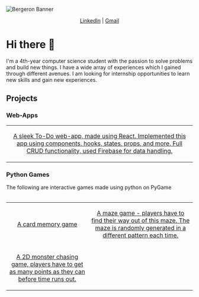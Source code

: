 
![Bergeron Banner](https://user-images.githubusercontent.com/65151273/212417812-a988665d-ab37-46a3-bfef-85eb7ea379ab.jpg)

<p align="center">
  <a href="https://www.linkedin.com/in/owaisughratdar">LinkedIn</a> |
  <a href="mailto:owais.ughratdar@gmail.com">Gmail</a>
</p>

# Hi there 👋

I'm a 4th-year computer science student with the passion to solve problems and build new things. I have a wide array of experiences which I gained through different avenues. I am looking for internship opportunities to learn new skills and gain new experiences.


## Projects

### Web-Apps

<table>
  <tr>
    <td>
      <a align="center" href="https://github.com/OwaisUghratdar/Todo_List_Application">
      <p>A sleek To-Do web-app, made using React. Implemented this app using components, hooks, states, props, and more. Full CRUD functionality, used
         Firebase for data handling.</p>
      </a>
    </td>
  </tr>
<table>

### Python Games
<p>The following are interactive games made using python on PyGame</p>
<table>
  <tr>
    <td>
      <a align="center" href="https://github.com/OwaisUghratdar/CardMemoryGame">
        <p>A card memory game</p>
      </a>
    </td>
    <td>
      <a align="center" href="https://github.com/OwaisUghratdar/MazeGame">
      <p>A maze game - players have to find their way out of this maze. The maze is randomly generated in a different pattern each time.</p>
      </a>
    </td>
  </tr>
  <tr>
    <td>
      <a align="center" href="https://github.com/OwaisUghratdar/Alien_Eat_Game">
        <p>A 2D monster chasing game, players have to get as many points as they can before time runs out.</p>
      </a>
    </td>
  </tr>
</table>


<!--
**OwaisUghratdar/OwaisUghratdar** is a ✨ _special_ ✨ repository because its `README.md` (this file) appears on your GitHub profile.

Here are some ideas to get you started:

- 🔭 I’m currently working on ...
- 🌱 I’m currently learning ...
- 👯 I’m looking to collaborate on ...
- 🤔 I’m looking for help with ...
- 💬 Ask me about ...
- 📫 How to reach me: ...
- 😄 Pronouns: ...
- ⚡ Fun fact: ...
-->
